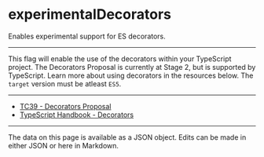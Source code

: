 <!-- Important! Do not modify comment blocks. They are necessary for the transformer to work properly -->

<!-- title -->
# experimentalDecorators

<!-- shortDescription -->
Enables experimental support for ES decorators.

---

<!-- extendedDescription -->
This flag will enable the use of the decorators within your TypeScript project. The Decorators Proposal is currently at Stage 2, but is supported by TypeScript. Learn more about using decorators in the resources below. The `target` version must be atleast `ES5`.

---

<!-- references -->
- [TC39 - Decorators Proposal](https://github.com/tc39/proposal-decorators)
- [TypeScript Handbook - Decorators](https://www.typescriptlang.org/docs/handbook/decorators.html)
---

<!-- footer -->
The data on this page is available as a JSON object. Edits can be made in either JSON or here in Markdown.
